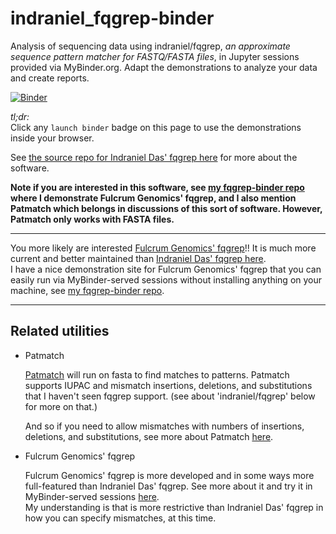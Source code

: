 
# indraniel_fqgrep-binder
Analysis of sequencing data using indraniel/fqgrep, *an approximate sequence pattern matcher for FASTQ/FASTA files*, in Jupyter sessions provided via MyBinder.org. Adapt the demonstrations to analyze your data and create reports.

[![Binder](https://mybinder.org/badge_logo.svg)](https://mybinder.org/v2/gh/fomightez/indraniel_fqgrep-binder/HEAD?urlpath=%2Flab%2Ftree%2FDemonstrate+indraniel+fqgrep.ipynb)


*tl;dr:*  
Click any `launch binder` badge on this page to use the demonstrations inside your browser.

See [the source repo for Indraniel Das' fqgrep here](https://github.com/indraniel/fqgrep) for more about the software.

**Note if you are interested in this software, see [my fqgrep-binder repo](https://github.com/fomightez/fqgrep-binder) where I demonstrate Fulcrum Genomics' fqgrep, and I also mention Patmatch which belongs in discussions of this sort of software. However, Patmatch only works with FASTA files.**

------------------

You more likely are interested [Fulcrum Genomics' fqgrep](https://github.com/fulcrumgenomics/fqgrep)!! It is much more current and better maintained than [Indraniel Das' fqgrep here](https://github.com/indraniel/fqgrep).  
I have a nice demonstration site for Fulcrum Genomics' fqgrep that you can easily run via MyBinder-served sessions without installing anything on your machine, see [my fqgrep-binder repo](https://github.com/fomightez/fqgrep-binder).


------------------

## Related utilities

- Patmatch

	[Patmatch](https://github.com/fomightez/patmatch-binder) will run on fasta to find matches to patterns. Patmatch supports IUPAC and mismatch insertions, deletions, and substitutions that I haven't seen fqgrep support. (see about 'indraniel/fqgrep' below for more on that.)

	And so if you need to allow mismatches with numbers of insertions, deletions, and substitutions, see more about Patmatch [here](https://github.com/fomightez/patmatch-binder).

- Fulcrum Genomics' fqgrep

	Fulcrum Genomics' fqgrep is more developed and in some ways more full-featured than Indraniel Das' fqgrep.
	See more about it and try it in MyBinder-served sessions [here](https://github.com/fomightez/fqgrep-binder).  
	My understanding is that is more restrictive than Indraniel Das' fqgrep in how you can specify mismatches, at this time.
